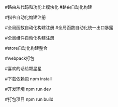 
#路由从代码和功能上模块化
#路由自动化构建

#指令自动化构建注册

#全局函数自动化构建注册
#全局函数自动化统一出口暴露

#全局组件自动化构建注册

#store自动化构建整合

#webpack打包

#喜欢的话给颗星星
 
#下载依赖包
npm install

#开发环境
npm run dev

#打包项目
npm run build
